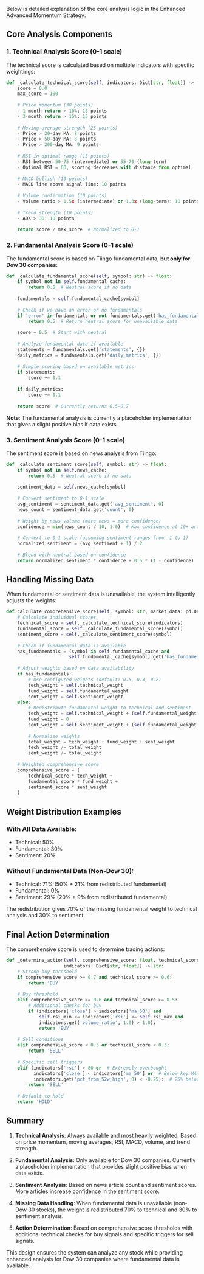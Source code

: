 Below is detailed explanation of the core analysis logic in the Enhanced Advanced Momentum Strategy:

## Core Analysis Components

### 1. Technical Analysis Score (0-1 scale)

The technical score is calculated based on multiple indicators with specific weightings:

```python
def _calculate_technical_score(self, indicators: Dict[str, float]) -> float:
    score = 0.0
    max_score = 100
    
    # Price momentum (30 points)
    - 1-month return > 10%: 15 points
    - 3-month return > 15%: 15 points
    
    # Moving average strength (25 points)
    - Price > 20-day MA: 8 points
    - Price > 50-day MA: 8 points  
    - Price > 200-day MA: 9 points
    
    # RSI in optimal range (15 points)
    - RSI between 50-75 (intermediate) or 55-70 (long-term)
    - Optimal RSI = 60, scoring decreases with distance from optimal
    
    # MACD bullish (10 points)
    - MACD line above signal line: 10 points
    
    # Volume confirmation (10 points)
    - Volume ratio > 1.5x (intermediate) or 1.3x (long-term): 10 points
    
    # Trend strength (10 points)
    - ADX > 30: 10 points
    
    return score / max_score  # Normalized to 0-1
```

### 2. Fundamental Analysis Score (0-1 scale)

The fundamental score is based on Tiingo fundamental data, **but only for Dow 30 companies**:

```python
def _calculate_fundamental_score(self, symbol: str) -> float:
    if symbol not in self.fundamental_cache:
        return 0.5  # Neutral score if no data
    
    fundamentals = self.fundamental_cache[symbol]
    
    # Check if we have an error or no fundamentals
    if 'error' in fundamentals or not fundamentals.get('has_fundamentals', False):
        return 0.5  # Return neutral score for unavailable data
    
    score = 0.5  # Start with neutral
    
    # Analyze fundamental data if available
    statements = fundamentals.get('statements', {})
    daily_metrics = fundamentals.get('daily_metrics', {})
    
    # Simple scoring based on available metrics
    if statements:
        score += 0.1
    
    if daily_metrics:
        score += 0.1
    
    return score  # Currently returns 0.5-0.7
```

**Note**: The fundamental analysis is currently a placeholder implementation that gives a slight positive bias if data exists.

### 3. Sentiment Analysis Score (0-1 scale)

The sentiment score is based on news analysis from Tiingo:

```python
def _calculate_sentiment_score(self, symbol: str) -> float:
    if symbol not in self.news_cache:
        return 0.5  # Neutral score if no data
    
    sentiment_data = self.news_cache[symbol]
    
    # Convert sentiment to 0-1 scale
    avg_sentiment = sentiment_data.get('avg_sentiment', 0)
    news_count = sentiment_data.get('count', 0)
    
    # Weight by news volume (more news = more confidence)
    confidence = min(news_count / 10, 1.0)  # Max confidence at 10+ articles
    
    # Convert to 0-1 scale (assuming sentiment ranges from -1 to 1)
    normalized_sentiment = (avg_sentiment + 1) / 2
    
    # Blend with neutral based on confidence
    return normalized_sentiment * confidence + 0.5 * (1 - confidence)
```

## Handling Missing Data

When fundamental or sentiment data is unavailable, the system intelligently adjusts the weights:

```python
def calculate_comprehensive_score(self, symbol: str, market_data: pd.DataFrame) -> Dict:
    # Calculate individual scores
    technical_score = self._calculate_technical_score(indicators)
    fundamental_score = self._calculate_fundamental_score(symbol)
    sentiment_score = self._calculate_sentiment_score(symbol)
    
    # Check if fundamental data is available
    has_fundamentals = (symbol in self.fundamental_cache and 
                       self.fundamental_cache[symbol].get('has_fundamentals', False))
    
    # Adjust weights based on data availability
    if has_fundamentals:
        # Use configured weights (default: 0.5, 0.3, 0.2)
        tech_weight = self.technical_weight
        fund_weight = self.fundamental_weight
        sent_weight = self.sentiment_weight
    else:
        # Redistribute fundamental weight to technical and sentiment
        tech_weight = self.technical_weight + (self.fundamental_weight * 0.7)
        fund_weight = 0
        sent_weight = self.sentiment_weight + (self.fundamental_weight * 0.3)
        
        # Normalize weights
        total_weight = tech_weight + fund_weight + sent_weight
        tech_weight /= total_weight
        sent_weight /= total_weight
    
    # Weighted comprehensive score
    comprehensive_score = (
        technical_score * tech_weight +
        fundamental_score * fund_weight +
        sentiment_score * sent_weight
    )
```

## Weight Distribution Examples

### With All Data Available:
- Technical: 50%
- Fundamental: 30%
- Sentiment: 20%

### Without Fundamental Data (Non-Dow 30):
- Technical: 71% (50% + 21% from redistributed fundamental)
- Fundamental: 0%
- Sentiment: 29% (20% + 9% from redistributed fundamental)

The redistribution gives 70% of the missing fundamental weight to technical analysis and 30% to sentiment.

## Final Action Determination

The comprehensive score is used to determine trading actions:

```python
def _determine_action(self, comprehensive_score: float, technical_score: float, 
                     indicators: Dict[str, float]) -> str:
    # Strong buy threshold
    if comprehensive_score >= 0.7 and technical_score >= 0.6:
        return 'BUY'
    
    # Buy threshold
    elif comprehensive_score >= 0.6 and technical_score >= 0.5:
        # Additional checks for buy
        if (indicators['close'] > indicators['ma_50'] and 
            self.rsi_min <= indicators['rsi'] <= self.rsi_max and
            indicators.get('volume_ratio', 1.0) > 1.0):
            return 'BUY'
    
    # Sell conditions
    elif comprehensive_score < 0.3 or technical_score < 0.3:
        return 'SELL'
    
    # Specific sell triggers
    elif (indicators['rsi'] > 80 or  # Extremely overbought
          indicators['close'] < indicators['ma_50'] or  # Below key MA
          indicators.get('pct_from_52w_high', 0) < -0.25):  # 25% below high
        return 'SELL'
    
    # Default to hold
    return 'HOLD'
```

## Summary

1. **Technical Analysis**: Always available and most heavily weighted. Based on price momentum, moving averages, RSI, MACD, volume, and trend strength.

2. **Fundamental Analysis**: Only available for Dow 30 companies. Currently a placeholder implementation that provides slight positive bias when data exists.

3. **Sentiment Analysis**: Based on news article count and sentiment scores. More articles increase confidence in the sentiment score.

4. **Missing Data Handling**: When fundamental data is unavailable (non-Dow 30 stocks), the weight is redistributed 70% to technical and 30% to sentiment analysis.

5. **Action Determination**: Based on comprehensive score thresholds with additional technical checks for buy signals and specific triggers for sell signals.

This design ensures the system can analyze any stock while providing enhanced analysis for Dow 30 companies where fundamental data is available.
